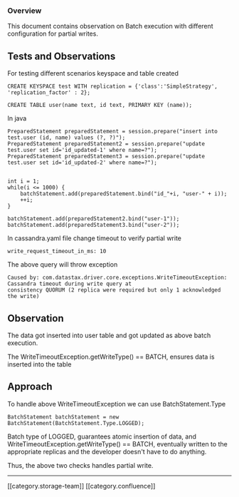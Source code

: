 
### Overview 
This document contains observation on Batch execution with different configuration for partial writes.


## Tests and Observations
For testing different scenarios keyspace and table created 


```
CREATE KEYSPACE test WITH replication = {'class':'SimpleStrategy', 'replication_factor' : 2};

CREATE TABLE user(name text, id text, PRIMARY KEY (name));
```
In java 


```
PreparedStatement preparedStatement = session.prepare("insert into test.user (id, name) values (?, ?)");
PreparedStatement preparedStatement2 = session.prepare("update test.user set id='id_updated-1' where name=?");
PreparedStatement preparedStatement3 = session.prepare("update test.user set id='id_updated-2' where name=?");


int i = 1;
while(i <= 1000) {
	batchStatement.add(preparedStatement.bind("id_"+i, "user-" + i));
	++i;
}

batchStatement.add(preparedStatement2.bind("user-1"));
batchStatement.add(preparedStatement3.bind("user-2"));
```
In cassandra.yaml file change timeout to verify partial write


```
write_request_timeout_in_ms: 10
```
The above query will throw exception 


```
Caused by: com.datastax.driver.core.exceptions.WriteTimeoutException: Cassandra timeout during write query at 
consistency QUORUM (2 replica were required but only 1 acknowledged the write)
```

## Observation
The data got inserted into user table and got updated as above batch execution.

The WriteTimeoutException.getWriteType() == BATCH, ensures data is inserted into the table


## Approach
To handle above WriteTimeoutException we can use BatchStatement.Type


```
BatchStatement batchStatement = new BatchStatement(BatchStatement.Type.LOGGED);
```
Batch type of LOGGED, guarantees  atomic insertion of data, and WriteTimeoutException.getWriteType() == BATCH, eventually written to the appropriate replicas and the developer doesn't have to do anything.

Thus, the above two checks handles partial write.





*****

[[category.storage-team]] 
[[category.confluence]] 

